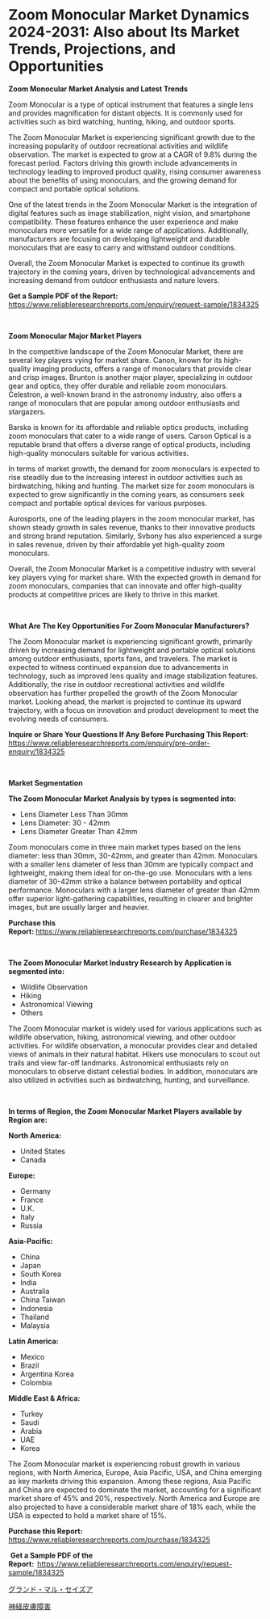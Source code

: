<p><h1>Zoom Monocular Market Dynamics 2024-2031: Also about Its Market Trends, Projections, and Opportunities</h1></p><p><strong>Zoom Monocular Market Analysis and Latest Trends</strong></p>
<p><p>Zoom Monocular is a type of optical instrument that features a single lens and provides magnification for distant objects. It is commonly used for activities such as bird watching, hunting, hiking, and outdoor sports.</p><p>The Zoom Monocular Market is experiencing significant growth due to the increasing popularity of outdoor recreational activities and wildlife observation. The market is expected to grow at a CAGR of 9.8% during the forecast period. Factors driving this growth include advancements in technology leading to improved product quality, rising consumer awareness about the benefits of using monoculars, and the growing demand for compact and portable optical solutions.</p><p>One of the latest trends in the Zoom Monocular Market is the integration of digital features such as image stabilization, night vision, and smartphone compatibility. These features enhance the user experience and make monoculars more versatile for a wide range of applications. Additionally, manufacturers are focusing on developing lightweight and durable monoculars that are easy to carry and withstand outdoor conditions.</p><p>Overall, the Zoom Monocular Market is expected to continue its growth trajectory in the coming years, driven by technological advancements and increasing demand from outdoor enthusiasts and nature lovers.</p></p>
<p><strong>Get a Sample PDF of the Report:&nbsp;</strong> <a href="https://www.reliableresearchreports.com/enquiry/request-sample/1834325">https://www.reliableresearchreports.com/enquiry/request-sample/1834325</a></p>
<p>&nbsp;</p>
<p><strong>Zoom Monocular Major Market Players</strong></p>
<p><p>In the competitive landscape of the Zoom Monocular Market, there are several key players vying for market share. Canon, known for its high-quality imaging products, offers a range of monoculars that provide clear and crisp images. Brunton is another major player, specializing in outdoor gear and optics, they offer durable and reliable zoom monoculars. Celestron, a well-known brand in the astronomy industry, also offers a range of monoculars that are popular among outdoor enthusiasts and stargazers. </p><p>Barska is known for its affordable and reliable optics products, including zoom monoculars that cater to a wide range of users. Carson Optical is a reputable brand that offers a diverse range of optical products, including high-quality monoculars suitable for various activities. </p><p>In terms of market growth, the demand for zoom monoculars is expected to rise steadily due to the increasing interest in outdoor activities such as birdwatching, hiking and hunting. The market size for zoom monoculars is expected to grow significantly in the coming years, as consumers seek compact and portable optical devices for various purposes. </p><p>Aurosports, one of the leading players in the zoom monocular market, has shown steady growth in sales revenue, thanks to their innovative products and strong brand reputation. Similarly, Svbony has also experienced a surge in sales revenue, driven by their affordable yet high-quality zoom monoculars. </p><p>Overall, the Zoom Monocular Market is a competitive industry with several key players vying for market share. With the expected growth in demand for zoom monoculars, companies that can innovate and offer high-quality products at competitive prices are likely to thrive in this market.</p></p>
<p>&nbsp;</p>
<p><strong>What Are The Key Opportunities For Zoom Monocular Manufacturers?</strong></p>
<p><p>The Zoom Monocular market is experiencing significant growth, primarily driven by increasing demand for lightweight and portable optical solutions among outdoor enthusiasts, sports fans, and travelers. The market is expected to witness continued expansion due to advancements in technology, such as improved lens quality and image stabilization features. Additionally, the rise in outdoor recreational activities and wildlife observation has further propelled the growth of the Zoom Monocular market. Looking ahead, the market is projected to continue its upward trajectory, with a focus on innovation and product development to meet the evolving needs of consumers.</p></p>
<p><strong>Inquire or Share Your Questions If Any Before Purchasing This Report:</strong> <a href="https://www.reliableresearchreports.com/enquiry/pre-order-enquiry/1834325">https://www.reliableresearchreports.com/enquiry/pre-order-enquiry/1834325</a></p>
<p>&nbsp;</p>
<p><strong>Market Segmentation</strong></p>
<p><strong>The Zoom Monocular Market Analysis by types is segmented into:</strong></p>
<p><ul><li>Lens Diameter Less Than 30mm</li><li>Lens Diameter: 30 - 42mm</li><li>Lens Diameter Greater Than 42mm</li></ul></p>
<p><p>Zoom monoculars come in three main market types based on the lens diameter: less than 30mm, 30-42mm, and greater than 42mm. Monoculars with a smaller lens diameter of less than 30mm are typically compact and lightweight, making them ideal for on-the-go use. Monoculars with a lens diameter of 30-42mm strike a balance between portability and optical performance. Monoculars with a larger lens diameter of greater than 42mm offer superior light-gathering capabilities, resulting in clearer and brighter images, but are usually larger and heavier.</p></p>
<p><strong>Purchase this Report:&nbsp;</strong><a href="https://www.reliableresearchreports.com/purchase/1834325">https://www.reliableresearchreports.com/purchase/1834325</a></p>
<p>&nbsp;</p>
<p><strong>The Zoom Monocular Market Industry Research by Application is segmented into:</strong></p>
<p><ul><li>Wildlife Observation</li><li>Hiking</li><li>Astronomical Viewing</li><li>Others</li></ul></p>
<p><p>The Zoom Monocular market is widely used for various applications such as wildlife observation, hiking, astronomical viewing, and other outdoor activities. For wildlife observation, a monocular provides clear and detailed views of animals in their natural habitat. Hikers use monoculars to scout out trails and view far-off landmarks. Astronomical enthusiasts rely on monoculars to observe distant celestial bodies. In addition, monoculars are also utilized in activities such as birdwatching, hunting, and surveillance.</p></p>
<p>&nbsp;</p>
<p><strong>In terms of Region, the Zoom Monocular Market Players available by Region are:</strong></p>
<p>
    <p> <strong> North America: </strong>
        <ul>
            <li>United States</li>
            <li>Canada</li>
        </ul>
        </p> 
    <p> <strong> Europe: </strong>
        <ul>
            <li>Germany</li>
            <li>France</li>
            <li>U.K.</li>
            <li>Italy</li>
            <li>Russia</li>
        </ul>
        </p> 
    <p> <strong> Asia-Pacific: </strong>
        <ul>
            <li>China</li>
            <li>Japan</li>
            <li>South Korea</li>
            <li>India</li>
            <li>Australia</li>
            <li>China Taiwan</li>
            <li>Indonesia</li>
            <li>Thailand</li>
            <li>Malaysia</li>
        </ul>
        </p> 
    <p> <strong> Latin America: </strong>
        <ul>
            <li>Mexico</li>
            <li>Brazil</li>
            <li>Argentina Korea</li>
            <li>Colombia</li>
        </ul>
        </p> 
    <p> <strong> Middle East & Africa: </strong>
        <ul>
            <li>Turkey</li>
            <li>Saudi</li>
            <li>Arabia</li>
            <li>UAE</li>
            <li>Korea</li>
        </ul>
    </p>
    </p>
<p><p>The Zoom Monocular market is experiencing robust growth in various regions, with North America, Europe, Asia Pacific, USA, and China emerging as key markets driving this expansion. Among these regions, Asia Pacific and China are expected to dominate the market, accounting for a significant market share of 45% and 20%, respectively. North America and Europe are also projected to have a considerable market share of 18% each, while the USA is expected to hold a market share of 15%.</p></p>
<p><strong>Purchase this Report: </strong><a href="https://www.reliableresearchreports.com/purchase/1834325">https://www.reliableresearchreports.com/purchase/1834325</a></p>
<p>&nbsp;<strong>Get a Sample PDF of the Report:&nbsp;&nbsp;</strong><a href="https://www.reliableresearchreports.com/enquiry/request-sample/1834325">https://www.reliableresearchreports.com/enquiry/request-sample/1834325</a></p>
<p><strong></strong></p>
<p><p><a href="https://github.com/RodHoppe07/Market-Research-Report-List-1/blob/main/78074385929.md">グランド・マル・セイズア</a></p><p><a href="https://github.com/laurenreichert/Market-Research-Report-List-1/blob/main/52218205928.md">神経皮膚障害</a></p></p>